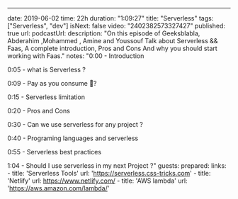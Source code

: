 ---
date: 2019-06-02
time: 22h
duration: "1:09:27"
title: "Serverless"
tags: ["Serverless", "dev"]
isNext: false
video: "2402382573327427"
published: true
url:
podcastUrl:
description: "On this episode of Geeksblabla, Abderahim ,Mohammed , Amine and Youssouf Talk about Serverless && Faas, A complete introduction, Pros and Cons And why you should start working with Faas."
notes: "0:00 - Introduction

0:05 - what is Serverless ?

0:09 - Pay as you consume 🤔?

0:15 - Serverless limitation

0:20 - Pros and Cons

0:30 - Can we use serverless for any project ?

0:40 - Programing languages and serverless

0:55 - Serverless best practices

1:04 - Should I use serverless in my next Project ?"
guests: 
prepared: 
links: 
    - title: 'Serverless Tools'
      url: 'https://serverless.css-tricks.com'
    - title: 'Netlify' 
      url: https://www.netlify.com/
    - title: 'AWS lambda'
      url: 'https://aws.amazon.com/lambda/'